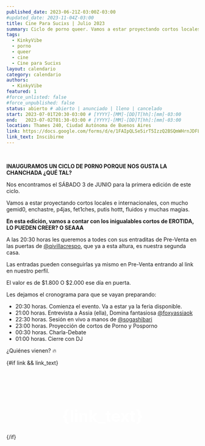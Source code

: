 ```yaml
---
published_date: 2023-06-21Z-03:00Z-03:00
#updated_date: 2023-11-04Z-03:00
title: Cine Para Sucixs | Julio 2023
summary: Ciclo de porno queer. Vamos a estar proyectando cortos locales e internacionales, con mucho gemid0, enchastre, p4jas, fet1ches, putis hottt, fluidos y muchas magias.
tags:
  - KinkyVibe
  - porno
  - queer
  - cine
  - Cine para Sucixs
layout: calendario
category: calendario
authors:
  - KinkyVibe
featured: 1
#force_unlisted: false
#force_unpublished: false
status: abierto # abierto | anunciado | lleno | cancelado
start: 2023-07-01T20:30-03:00 # [YYYY]-[MM]-[DD]T[hh]:[mm]-03:00
end:   2023-07-02T01:30-03:00 # [YYYY]-[MM]-[DD]T[hh]:[mm]-03:00
location: Thames 240, Ciudad Autónoma de Buenos Aires
link: https://docs.google.com/forms/d/e/1FAIpQLSe5irT5IzzQ2BSQmWHrnJDFL5Irn76dfA4V07DO57ombW3u4Q/viewform
link_text: Inscibirme
---
```


<script>
    import pag1 from '$lib/posts/media/cine-para-sucixs-julio-2023/1.jpg';
    import pag2 from '$lib/posts/media/cine-para-sucixs-julio-2023/2.jpg';
</script>

<div class="col-2">
<img src="{pag1}" alt="" />
<img src="{pag2}" alt="" />
</div>


**INAUGURAMOS UN CICLO DE P0RN0 PORQUE NOS GUSTA LA CHANCHADA ¿QUÉ TAL?**

Nos encontramos el SÁBADO 3 de JUNIO para la primera edición de este ciclo.

Vamos a estar proyectando cortos locales e internacionales, con mucho gemid0, enchastre, p4jas, fet1ches, putis hottt, fluidos y muchas magias.

**En esta edición, vamos a contar con los inigualables cortos de EROTIDA, LO PUEDEN CREER? O SEAAA**

A las 20:30 horas les queremos a todes con sus entraditas de Pre-Venta en las puertas de [@qivillacrespo](https://instagram.com/qivillacrespo), que ya a esta altura, es nuestra segunda casa.

Las entradas pueden conseguirlas ya mismo en Pre-Venta entrando al link en nuestro perfil.

El valor es de $1.800
O $2.000 ese día en puerta.

Les dejamos el cronograma para que se vayan preparando:

- 20:30 horas. Comienza el evento. Va a estar ya la feria disponible.
- 21:00 horas. Entrevista a Assia (ella), Domina fantasiosa [@foxyassiaok](https://instagram.com/foxyassiaok)
- 22:30 horas. Sesión en vivo a manos de [@sogashibari](/soguita)
- 23:00 horas. Proyección de cortos de Porno y Posporno
- 00:30 horas. Charla-Debate
- 01:00 horas. Cierre con DJ

¿Quiénes vienen? 🔥

{#if link && link_text}
  <a class="cta" href={link}>{link_text}</a>
{/if}

<style>
    .cta {
      background: var(--1);
      padding: .5em 1em;
      color: white;
      font-weight: bold;
      border-radius: .3em;
      margin-inline: auto;
      display: block;
      width: 7em;
      text-align: center;
      /* translate: 6em; */
      font-size: 3em;
      text-decoration: none;
      margin-top: 2em;
      transition: 200ms;
      box-shadow: 0 0 0 0;
    }
    .cta:hover {
      scale: 1.1;
      /* filter: brightness(1.05); */
      box-shadow: .6em .6em 1em rgba(0,0,0,.1);
    }
    a {
      color: #222;
      /* text-decoration: none; */
      text-decoration-color: var(--1);
    }
</style>